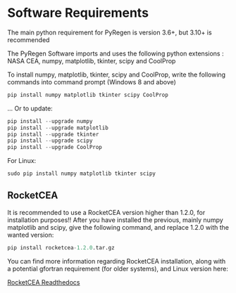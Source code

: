 # Software Requirements
The main python requirement for PyRegen is version 3.6+, but 3.10+ is recommended

The PyRegen Software imports and uses the following python extensions : NASA CEA, numpy, matplotlib, tkinter, scipy and CoolProp


To install numpy, matplotlib, tkinter, scipy and CoolProp, write the following commands into command prompt (Windows 8 and above)
```python
pip install numpy matplotlib tkinter scipy CoolProp
```

... Or to update:

```python
pip install --upgrade numpy
pip install --upgrade matplotlib
pip install --upgrade tkinter
pip install --upgrade scipy
pip install --upgrade CoolProp
```

For Linux:
```python
sudo pip install numpy matplotlib tkinter scipy
```

## RocketCEA

It is recommended to use a RocketCEA version higher than 1.2.0, for installation purposes!!
After you have installed the previous, mainly numpy matplotlib and scipy, give the following command, and replace 1.2.0 with the wanted version:
```python
pip install rocketcea-1.2.0.tar.gz
```

You can find more information regarding RocketCEA installation, along with a potential gfortran requirement (for older systems), and Linux version here:

[RocketCEA Readthedocs](https://rocketcea.readthedocs.io/en/latest/quickstart.html)

